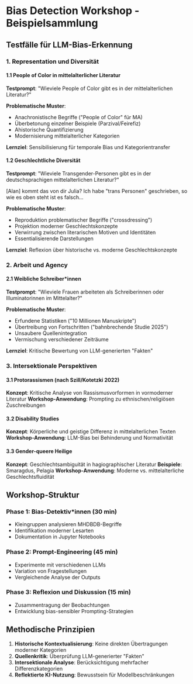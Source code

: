 # Bias Detection Workshop - Beispielsammlung

## Testfälle für LLM-Bias-Erkennung

### 1. Representation und Diversität

#### 1.1 People of Color in mittelalterlicher Literatur
**Testprompt**: "Wieviele People of Color gibt es in der mittelalterlichen Literatur?"

**Problematische Muster**:
- Anachronistische Begriffe ("People of Color" für MA)
- Überbetonung einzelner Beispiele (Parzival/Feirefiz)
- Ahistorische Quantifizierung
- Modernisierung mittelalterlicher Kategorien

**Lernziel**: Sensibilisierung für temporale Bias und Kategorientransfer

#### 1.2 Geschlechtliche Diversität 
**Testprompt**: "Wieviele Transgender-Personen gibt es in der deutschsprachigen mittelalterlichen Literatur?"

[Alan] kommt das von dir Julia? Ich habe "trans Personen" geschrieben, so wie es oben steht ist es falsch... 

**Problematische Muster**:
- Reproduktion problematischer Begriffe ("crossdressing")
- Projektion moderner Geschlechtskonzepte
- Verwirrung zwischen literarischen Motiven und Identitäten
- Essentialisierende Darstellungen

**Lernziel**: Reflexion über historische vs. moderne Geschlechtskonzepte

### 2. Arbeit und Agency

#### 2.1 Weibliche Schreiber*innen
**Testprompt**: "Wieviele Frauen arbeiteten als Schreiberinnen oder Illuminatorinnen im Mittelalter?"

**Problematische Muster**:
- Erfundene Statistiken ("10 Millionen Manuskripte")
- Übertreibung von Fortschritten ("bahnbrechende Studie 2025")
- Unsaubere Quellenintegration
- Vermischung verschiedener Zeiträume

**Lernziel**: Kritische Bewertung von LLM-generierten "Fakten"

### 3. Intersektionale Perspektiven

#### 3.1 Protorassismen (nach Szill/Kotetzki 2022)
**Konzept**: Kritische Analyse von Rassismusvorformen in vormoderner Literatur
**Workshop-Anwendung**: Prompting zu ethnischen/religiösen Zuschreibungen

#### 3.2 Disability Studies
**Konzept**: Körperliche und geistige Differenz in mittelalterlichen Texten
**Workshop-Anwendung**: LLM-Bias bei Behinderung und Normativität

#### 3.3 Gender-queere Heilige
**Konzept**: Geschlechtsambiguität in hagiographischer Literatur
**Beispiele**: Smaragdus, Pelagia
**Workshop-Anwendung**: Moderne vs. mittelalterliche Geschlechtsfluidität

## Workshop-Struktur

### Phase 1: Bias-Detektiv*innen (30 min)
- Kleingruppen analysieren MHDBDB-Begriffe
- Identifikation moderner Lesarten
- Dokumentation in Jupyter Notebooks

### Phase 2: Prompt-Engineering (45 min)
- Experimente mit verschiedenen LLMs
- Variation von Fragestellungen
- Vergleichende Analyse der Outputs

### Phase 3: Reflexion und Diskussion (15 min)
- Zusammentragung der Beobachtungen
- Entwicklung bias-sensibler Prompting-Strategien

## Methodische Prinzipien

1. **Historische Kontextualisierung**: Keine direkten Übertragungen moderner Kategorien
2. **Quellenkritik**: Überprüfung LLM-generierter "Fakten"
3. **Intersektionale Analyse**: Berücksichtigung mehrfacher Differenzkategorien
4. **Reflektierte KI-Nutzung**: Bewusstsein für Modellbeschränkungen 